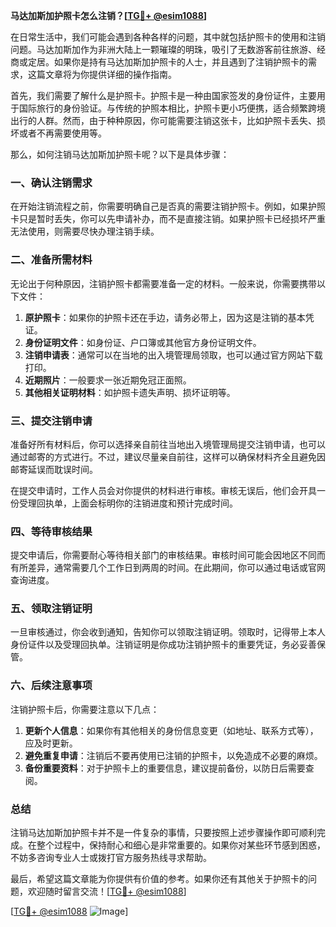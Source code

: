 **马达加斯加护照卡怎么注销？[[TG💪+ @esim1088](https://t.me/s/esim1088)]**

在日常生活中，我们可能会遇到各种各样的问题，其中就包括护照卡的使用和注销问题。马达加斯加作为非洲大陆上一颗璀璨的明珠，吸引了无数游客前往旅游、经商或定居。如果你是持有马达加斯加护照卡的人士，并且遇到了注销护照卡的需求，这篇文章将为你提供详细的操作指南。

首先，我们需要了解什么是护照卡。护照卡是一种由国家签发的身份证件，主要用于国际旅行的身份验证。与传统的护照本相比，护照卡更小巧便携，适合频繁跨境出行的人群。然而，由于种种原因，你可能需要注销这张卡，比如护照卡丢失、损坏或者不再需要使用等。

那么，如何注销马达加斯加护照卡呢？以下是具体步骤：

### 一、确认注销需求

在开始注销流程之前，你需要明确自己是否真的需要注销护照卡。例如，如果护照卡只是暂时丢失，你可以先申请补办，而不是直接注销。如果护照卡已经损坏严重无法使用，则需要尽快办理注销手续。

### 二、准备所需材料

无论出于何种原因，注销护照卡都需要准备一定的材料。一般来说，你需要携带以下文件：

1. **原护照卡**：如果你的护照卡还在手边，请务必带上，因为这是注销的基本凭证。
2. **身份证明文件**：如身份证、户口簿或其他官方身份证明文件。
3. **注销申请表**：通常可以在当地的出入境管理局领取，也可以通过官方网站下载打印。
4. **近期照片**：一般要求一张近期免冠正面照。
5. **其他相关证明材料**：如护照卡遗失声明、损坏证明等。

### 三、提交注销申请

准备好所有材料后，你可以选择亲自前往当地出入境管理局提交注销申请，也可以通过邮寄的方式进行。不过，建议尽量亲自前往，这样可以确保材料齐全且避免因邮寄延误而耽误时间。

在提交申请时，工作人员会对你提供的材料进行审核。审核无误后，他们会开具一份受理回执单，上面会标明你的注销进度和预计完成时间。

### 四、等待审核结果

提交申请后，你需要耐心等待相关部门的审核结果。审核时间可能会因地区不同而有所差异，通常需要几个工作日到两周的时间。在此期间，你可以通过电话或官网查询进度。

### 五、领取注销证明

一旦审核通过，你会收到通知，告知你可以领取注销证明。领取时，记得带上本人身份证件以及受理回执单。注销证明是你成功注销护照卡的重要凭证，务必妥善保管。

### 六、后续注意事项

注销护照卡后，你需要注意以下几点：

1. **更新个人信息**：如果你有其他相关的身份信息变更（如地址、联系方式等），应及时更新。
2. **避免重复申请**：注销后不要再使用已注销的护照卡，以免造成不必要的麻烦。
3. **备份重要资料**：对于护照卡上的重要信息，建议提前备份，以防日后需要查阅。

### 总结

注销马达加斯加护照卡并不是一件复杂的事情，只要按照上述步骤操作即可顺利完成。在整个过程中，保持耐心和细心是非常重要的。如果你对某些环节感到困惑，不妨多咨询专业人士或拨打官方服务热线寻求帮助。

最后，希望这篇文章能为你提供有价值的参考。如果你还有其他关于护照卡的问题，欢迎随时留言交流！[[TG💪+ @esim1088](https://t.me/s/esim1088)]

[[TG💪+ @esim1088](https://t.me/s/esim1088) ![Image](https://i.postimg.cc/4NQfJmqS/Snipaste-2025-05-13-00-14-12.png)]